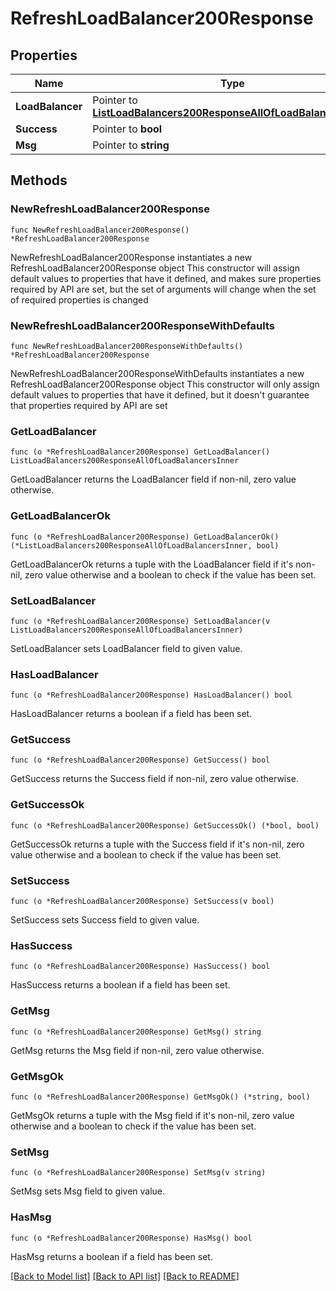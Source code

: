 # RefreshLoadBalancer200Response

## Properties

Name | Type | Description | Notes
------------ | ------------- | ------------- | -------------
**LoadBalancer** | Pointer to [**ListLoadBalancers200ResponseAllOfLoadBalancersInner**](ListLoadBalancers200ResponseAllOfLoadBalancersInner.md) |  | [optional] 
**Success** | Pointer to **bool** |  | [optional] 
**Msg** | Pointer to **string** |  | [optional] 

## Methods

### NewRefreshLoadBalancer200Response

`func NewRefreshLoadBalancer200Response() *RefreshLoadBalancer200Response`

NewRefreshLoadBalancer200Response instantiates a new RefreshLoadBalancer200Response object
This constructor will assign default values to properties that have it defined,
and makes sure properties required by API are set, but the set of arguments
will change when the set of required properties is changed

### NewRefreshLoadBalancer200ResponseWithDefaults

`func NewRefreshLoadBalancer200ResponseWithDefaults() *RefreshLoadBalancer200Response`

NewRefreshLoadBalancer200ResponseWithDefaults instantiates a new RefreshLoadBalancer200Response object
This constructor will only assign default values to properties that have it defined,
but it doesn't guarantee that properties required by API are set

### GetLoadBalancer

`func (o *RefreshLoadBalancer200Response) GetLoadBalancer() ListLoadBalancers200ResponseAllOfLoadBalancersInner`

GetLoadBalancer returns the LoadBalancer field if non-nil, zero value otherwise.

### GetLoadBalancerOk

`func (o *RefreshLoadBalancer200Response) GetLoadBalancerOk() (*ListLoadBalancers200ResponseAllOfLoadBalancersInner, bool)`

GetLoadBalancerOk returns a tuple with the LoadBalancer field if it's non-nil, zero value otherwise
and a boolean to check if the value has been set.

### SetLoadBalancer

`func (o *RefreshLoadBalancer200Response) SetLoadBalancer(v ListLoadBalancers200ResponseAllOfLoadBalancersInner)`

SetLoadBalancer sets LoadBalancer field to given value.

### HasLoadBalancer

`func (o *RefreshLoadBalancer200Response) HasLoadBalancer() bool`

HasLoadBalancer returns a boolean if a field has been set.

### GetSuccess

`func (o *RefreshLoadBalancer200Response) GetSuccess() bool`

GetSuccess returns the Success field if non-nil, zero value otherwise.

### GetSuccessOk

`func (o *RefreshLoadBalancer200Response) GetSuccessOk() (*bool, bool)`

GetSuccessOk returns a tuple with the Success field if it's non-nil, zero value otherwise
and a boolean to check if the value has been set.

### SetSuccess

`func (o *RefreshLoadBalancer200Response) SetSuccess(v bool)`

SetSuccess sets Success field to given value.

### HasSuccess

`func (o *RefreshLoadBalancer200Response) HasSuccess() bool`

HasSuccess returns a boolean if a field has been set.

### GetMsg

`func (o *RefreshLoadBalancer200Response) GetMsg() string`

GetMsg returns the Msg field if non-nil, zero value otherwise.

### GetMsgOk

`func (o *RefreshLoadBalancer200Response) GetMsgOk() (*string, bool)`

GetMsgOk returns a tuple with the Msg field if it's non-nil, zero value otherwise
and a boolean to check if the value has been set.

### SetMsg

`func (o *RefreshLoadBalancer200Response) SetMsg(v string)`

SetMsg sets Msg field to given value.

### HasMsg

`func (o *RefreshLoadBalancer200Response) HasMsg() bool`

HasMsg returns a boolean if a field has been set.


[[Back to Model list]](../README.md#documentation-for-models) [[Back to API list]](../README.md#documentation-for-api-endpoints) [[Back to README]](../README.md)


